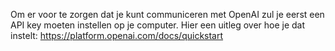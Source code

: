 Om er voor te zorgen dat je kunt communiceren met OpenAI zul je eerst een API key moeten instellen op je computer. 
Hier een uitleg over hoe je dat instelt: https://platform.openai.com/docs/quickstart
